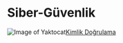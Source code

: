 # Siber-Güvenlik
![Image of Yaktocat](https://camo.githubusercontent.com/92c4c80f2c5f1a74a96b80133eb9a5506ac1449a43edb9a6b591b4dd59fad755/68747470733a2f2f692e6962622e636f2f586279475472502f312d61757468656e7469636174696f6e2d322d33367833362e706e67)[Kimlik Doğrulama](https://github.com/LuNiZz/personal-security-checklist#authentication)
